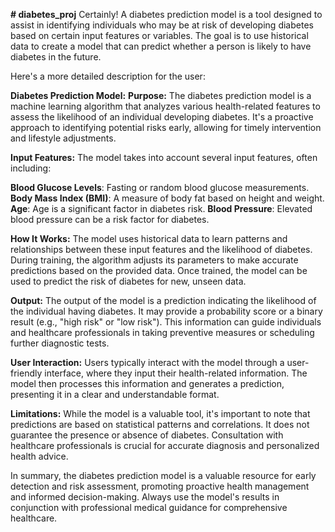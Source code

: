 **# diabetes_proj**
Certainly! A diabetes prediction model is a tool designed to assist in identifying individuals who may be at risk of developing diabetes based on certain input features or variables. The goal is to use historical data to create a model that can predict whether a person is likely to have diabetes in the future.

Here's a more detailed description for the user:

**Diabetes Prediction Model:**
**Purpose:**
The diabetes prediction model is a machine learning algorithm that analyzes various health-related features to assess the likelihood of an individual developing diabetes. It's a proactive approach to identifying potential risks early, allowing for timely intervention and lifestyle adjustments.

**Input Features:**
The model takes into account several input features, often including:

**Blood Glucose Levels**: Fasting or random blood glucose measurements.
**Body Mass Index (BMI)**: A measure of body fat based on height and weight.
**Age**: Age is a significant factor in diabetes risk.
**Blood Pressure**: Elevated blood pressure can be a risk factor for diabetes.

**How It Works:**
The model uses historical data to learn patterns and relationships between these input features and the likelihood of diabetes. During training, the algorithm adjusts its parameters to make accurate predictions based on the provided data. Once trained, the model can be used to predict the risk of diabetes for new, unseen data.

**Output:**
The output of the model is a prediction indicating the likelihood of the individual having diabetes. It may provide a probability score or a binary result (e.g., "high risk" or "low risk"). This information can guide individuals and healthcare professionals in taking preventive measures or scheduling further diagnostic tests.

**User Interaction:**
Users typically interact with the model through a user-friendly interface, where they input their health-related information. The model then processes this information and generates a prediction, presenting it in a clear and understandable format.

**Limitations:**
While the model is a valuable tool, it's important to note that predictions are based on statistical patterns and correlations. It does not guarantee the presence or absence of diabetes. Consultation with healthcare professionals is crucial for accurate diagnosis and personalized health advice.

In summary, the diabetes prediction model is a valuable resource for early detection and risk assessment, promoting proactive health management and informed decision-making. Always use the model's results in conjunction with professional medical guidance for comprehensive healthcare.
